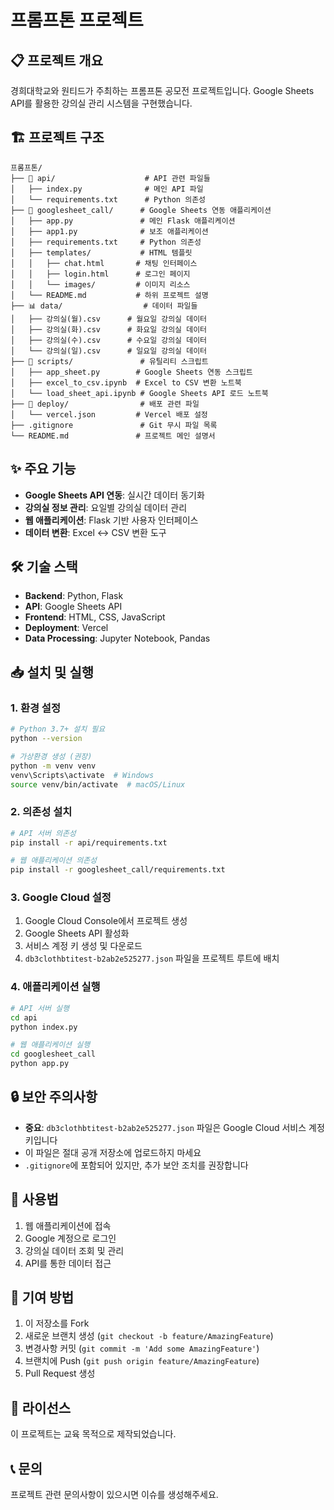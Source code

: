 # 프롬프톤 프로젝트

## 📋 프로젝트 개요
경희대학교와 원티드가 주최하는 프롬프톤 공모전 프로젝트입니다.
Google Sheets API를 활용한 강의실 관리 시스템을 구현했습니다.

## 🏗️ 프로젝트 구조
```
프롬프톤/
├── 📁 api/                    # API 관련 파일들
│   ├── index.py              # 메인 API 파일
│   └── requirements.txt      # Python 의존성
├── 📁 googlesheet_call/      # Google Sheets 연동 애플리케이션
│   ├── app.py               # 메인 Flask 애플리케이션
│   ├── app1.py              # 보조 애플리케이션
│   ├── requirements.txt     # Python 의존성
│   ├── templates/           # HTML 템플릿
│   │   ├── chat.html       # 채팅 인터페이스
│   │   ├── login.html      # 로그인 페이지
│   │   └── images/         # 이미지 리소스
│   └── README.md           # 하위 프로젝트 설명
├── 📊 data/                  # 데이터 파일들
│   ├── 강의실(월).csv      # 월요일 강의실 데이터
│   ├── 강의실(화).csv      # 화요일 강의실 데이터
│   ├── 강의실(수).csv      # 수요일 강의실 데이터
│   └── 강의실(일).csv      # 일요일 강의실 데이터
├── 🔧 scripts/               # 유틸리티 스크립트
│   ├── app_sheet.py        # Google Sheets 연동 스크립트
│   ├── excel_to_csv.ipynb  # Excel to CSV 변환 노트북
│   └── load_sheet_api.ipynb # Google Sheets API 로드 노트북
├── 🚀 deploy/                # 배포 관련 파일
│   └── vercel.json         # Vercel 배포 설정
├── .gitignore               # Git 무시 파일 목록
└── README.md               # 프로젝트 메인 설명서
```

## ✨ 주요 기능
- **Google Sheets API 연동**: 실시간 데이터 동기화
- **강의실 정보 관리**: 요일별 강의실 데이터 관리
- **웹 애플리케이션**: Flask 기반 사용자 인터페이스
- **데이터 변환**: Excel ↔ CSV 변환 도구

## 🛠️ 기술 스택
- **Backend**: Python, Flask
- **API**: Google Sheets API
- **Frontend**: HTML, CSS, JavaScript
- **Deployment**: Vercel
- **Data Processing**: Jupyter Notebook, Pandas

## 📥 설치 및 실행

### 1. 환경 설정
```bash
# Python 3.7+ 설치 필요
python --version

# 가상환경 생성 (권장)
python -m venv venv
venv\Scripts\activate  # Windows
source venv/bin/activate  # macOS/Linux
```

### 2. 의존성 설치
```bash
# API 서버 의존성
pip install -r api/requirements.txt

# 웹 애플리케이션 의존성
pip install -r googlesheet_call/requirements.txt
```

### 3. Google Cloud 설정
1. Google Cloud Console에서 프로젝트 생성
2. Google Sheets API 활성화
3. 서비스 계정 키 생성 및 다운로드
4. `db3clothbtitest-b2ab2e525277.json` 파일을 프로젝트 루트에 배치

### 4. 애플리케이션 실행
```bash
# API 서버 실행
cd api
python index.py

# 웹 애플리케이션 실행
cd googlesheet_call
python app.py
```

## 🔒 보안 주의사항
- **중요**: `db3clothbtitest-b2ab2e525277.json` 파일은 Google Cloud 서비스 계정 키입니다
- 이 파일은 절대 공개 저장소에 업로드하지 마세요
- `.gitignore`에 포함되어 있지만, 추가 보안 조치를 권장합니다

## 📝 사용법
1. 웹 애플리케이션에 접속
2. Google 계정으로 로그인
3. 강의실 데이터 조회 및 관리
4. API를 통한 데이터 접근

## 🤝 기여 방법
1. 이 저장소를 Fork
2. 새로운 브랜치 생성 (`git checkout -b feature/AmazingFeature`)
3. 변경사항 커밋 (`git commit -m 'Add some AmazingFeature'`)
4. 브랜치에 Push (`git push origin feature/AmazingFeature`)
5. Pull Request 생성

## 📄 라이선스
이 프로젝트는 교육 목적으로 제작되었습니다.

## 📞 문의
프로젝트 관련 문의사항이 있으시면 이슈를 생성해주세요.
